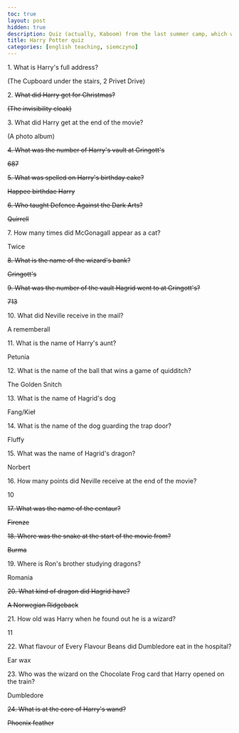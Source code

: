 ```yaml
---
toc: true
layout: post
hidden: true
description: Quiz (actually, Kaboom) from the last summer camp, which was Harry Potter-themed
title: Harry Potter quiz
categories: [english teaching, siemczyno]
---
```


1\. What is Harry's full address?

(The Cupboard under the stairs, 2 Privet Drive)

2\. ~~What did Harry get for Christmas?~~

~~(The invisibility cloak)~~

3\. What did Harry get at the end of the movie?

(A photo album)

~~4. What was the number of Harry's vault at Gringott's~~

~~687~~

~~5. What was spelled on Harry's birthday cake?~~

~~Happee birthdae Harry~~

~~6. Who taught Defence Against the Dark Arts?~~

~~Quirrell~~

7\. How many times did McGonagall appear as a cat?

Twice

~~8. What is the name of the wizard's bank?~~

~~Gringott's~~

~~9. What was the number of the vault Hagrid went to at Gringott's?~~

~~713~~

10\. What did Neville receive in the mail?

A rememberall

11\. What is the name of Harry's aunt?

Petunia

12\. What is the name of the ball that wins a game of quidditch?

The Golden Snitch

13\. What is the name of Hagrid's dog

Fang/Kieł

14\. What is the name of the dog guarding the trap door?

Fluffy

15\. What was the name of Hagrid's dragon?

Norbert

16\. How many points did Neville receive at the end of the movie?

10

~~17. What was the name of the centaur?~~

~~Firenze~~

~~18. Where was the snake at the start of the movie from?~~

~~Burma~~

19\. Where is Ron's brother studying dragons?

Romania

~~20. What kind of dragon did Hagrid have?~~

~~A Norwegian Ridgeback~~

21\. How old was Harry when he found out he is a wizard?

11

22\. What flavour of Every Flavour Beans did Dumbledore eat in the
hospital?

Ear wax

23\. Who was the wizard on the Chocolate Frog card that Harry opened on
the train?

Dumbledore

~~24. What is at the core of Harry's wand?~~

~~Phoenix feather~~
